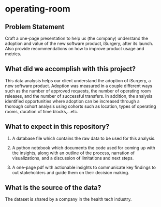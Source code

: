 # operating-room

## Problem Statement
Craft a one-page presentation to help us (the company) understand the adoption and value of the new software product, iSurgery, after its launch. Also provide recommendations on how to improve product usage and metrics.  

## What did we accomplish with this project? 
This data analysis helps our client understand the adoption of iSurgery, a new software product. Adoption was measured in a couple different ways such as the number of approved requests, the number of operating room releases, and the number of successful transfers. In addition, the analysis identified opportunities where adoption can be increased through a thorough cohort analysis using cohorts such as location, types of operating rooms, duration of time blocks,...etc. 

## What to expect in this repository? 
1. A database file which contains the raw data to be used for this analysis. 

2. A python notebook which documents the code used for coming up with the insights, along with an outline of the process, narration of visualizations, and a discussion of limitations and next steps.  

3. A one-page pdf with actionable insights to communicate key findings to out stakeholders and guide them on their decision making. 

## What is the source of the data?
The dataset is shared by a company in the health tech industry.
